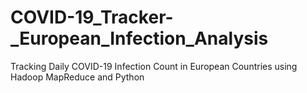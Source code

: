 # COVID-19_Tracker-_European_Infection_Analysis
Tracking Daily COVID-19 Infection Count in European Countries using Hadoop MapReduce and Python
